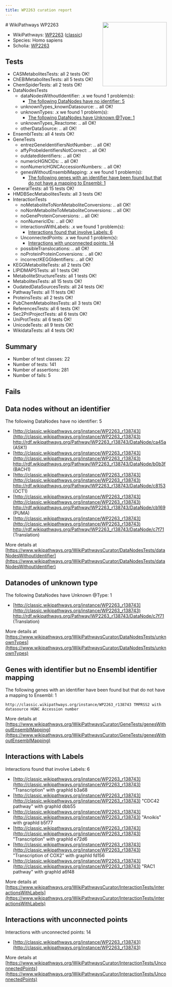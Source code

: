 ```yaml
---
title: WP2263 curation report
---
```


<img style="float: right; width: 200px" src="https://upload.wikimedia.org/wikipedia/commons/thumb/8/83/Wplogo_with_text_500.png/640px-Wplogo_with_text_500.png" />
# WikiPathways WP2263

* WikiPathways: [WP2263](https://wikipathways.org/pathways/WP2263) ([classic](https://classic.wikipathways.org/instance/WP2263))
* Species: Homo sapiens
* Scholia: [WP2263](https://scholia.toolforge.org/wikipathways/WP2263)
## Tests
* CASMetabolitesTests: all 2 tests OK!
* ChEBIMetabolitesTests: all 5 tests OK!
* ChemSpiderTests: all 2 tests OK!
* DataNodesTests
    * dataNodesWithoutIdentifier: .x we found 1 problem(s):
        * [The following DataNodes have no identifier: 5](#d2d32fa4)
    * unknownTypes_knownDatasource: .. all OK!
    * unknownTypes: .x we found 1 problem(s):
        * [The following DataNodes have Unknown @Type: 1](#839973df)
    * unknownTypes_Reactome: .. all OK!
    * otherDataSource: .. all OK!
* EnsemblTests: all 4 tests OK!
* GeneTests
    * entrezGeneIdentifiersNotNumber: .. all OK!
    * affyProbeIdentifiersNotCorrect: .. all OK!
    * outdatedIdentifiers: .. all OK!
    * numericHGNCIDs: .. all OK!
    * nonNumericHGNCAccessionNumbers: .. all OK!
    * genesWithoutEnsemblMapping: .x we found 1 problem(s):
        * [The following genes with an identifier have been found but that do not have a mapping to Ensembl: 1](#40286d83)
* GeneralTests: all 15 tests OK!
* HMDBSecMetabolitesTests: all 3 tests OK!
* InteractionTests
    * noMetaboliteToNonMetaboliteConversions: .. all OK!
    * noNonMetaboliteToMetaboliteConversions: .. all OK!
    * noGeneProteinConversions: .. all OK!
    * nonNumericIDs: .. all OK!
    * interactionsWithLabels: .x we found 1 problem(s):
        * [Interactions found that involve Labels: 6](#630d267d)
    * UnconnectedPoints: .x we found 1 problem(s):
        * [Interactions with unconnected points: 14](#7f1d407b)
    * possibleTranslocations: .. all OK!
    * noProteinProteinConversions: .. all OK!
    * incorrectKEGGIdentifiers: .. all OK!
* KEGGMetaboliteTests: all 2 tests OK!
* LIPIDMAPSTests: all 1 tests OK!
* MetaboliteStructureTests: all 1 tests OK!
* MetabolitesTests: all 15 tests OK!
* OudatedDataSourcesTests: all 24 tests OK!
* PathwayTests: all 11 tests OK!
* ProteinsTests: all 2 tests OK!
* PubChemMetabolitesTests: all 3 tests OK!
* ReferencesTests: all 6 tests OK!
* Sec2PriProjectTests: all 6 tests OK!
* UniProtTests: all 6 tests OK!
* UnicodeTests: all 9 tests OK!
* WikidataTests: all 4 tests OK!


## Summary

* Number of test classes: 22
* Number of tests: 141
* Number of assertions: 281
* Number of fails: 5

## Fails

<a name="d2d32fa4" />

## Data nodes without an identifier

The following DataNodes have no identifier: 5

* [http://classic.wikipathways.org/instance/WP2263_r138743](http://classic.wikipathways.org/instance/WP2263_r138743) http://rdf.wikipathways.org/Pathway/WP2263_r138743/DataNode/ca45a (ASK1)
* [http://classic.wikipathways.org/instance/WP2263_r138743](http://classic.wikipathways.org/instance/WP2263_r138743) http://rdf.wikipathways.org/Pathway/WP2263_r138743/DataNode/b0b3f (BACH1)
* [http://classic.wikipathways.org/instance/WP2263_r138743](http://classic.wikipathways.org/instance/WP2263_r138743) http://rdf.wikipathways.org/Pathway/WP2263_r138743/DataNode/c8153 (OCT1)
* [http://classic.wikipathways.org/instance/WP2263_r138743](http://classic.wikipathways.org/instance/WP2263_r138743) http://rdf.wikipathways.org/Pathway/WP2263_r138743/DataNode/cb169 (PUMA)
* [http://classic.wikipathways.org/instance/WP2263_r138743](http://classic.wikipathways.org/instance/WP2263_r138743) http://rdf.wikipathways.org/Pathway/WP2263_r138743/DataNode/c7f71 (Translation)


More details at [https://www.wikipathways.org/WikiPathwaysCurator/DataNodesTests/dataNodesWithoutIdentifier](https://www.wikipathways.org/WikiPathwaysCurator/DataNodesTests/dataNodesWithoutIdentifier)

<a name="839973df" />

## Datanodes of unknown type

The following DataNodes have Unknown @Type: 1

* [http://classic.wikipathways.org/instance/WP2263_r138743](http://classic.wikipathways.org/instance/WP2263_r138743) http://rdf.wikipathways.org/Pathway/WP2263_r138743/DataNode/c7f71 (Translation)


More details at [https://www.wikipathways.org/WikiPathwaysCurator/DataNodesTests/unknownTypes](https://www.wikipathways.org/WikiPathwaysCurator/DataNodesTests/unknownTypes)

<a name="40286d83" />

## Genes with identifier but no Ensembl identifier mapping

The following genes with an identifier have been found but that do not have a mapping to Ensembl: 1
```
http://classic.wikipathways.org/instance/WP2263_r138743 TMPRSS2 with datasource HGNC Accession number
```

More details at [https://www.wikipathways.org/WikiPathwaysCurator/GeneTests/genesWithoutEnsemblMapping](https://www.wikipathways.org/WikiPathwaysCurator/GeneTests/genesWithoutEnsemblMapping)

<a name="630d267d" />

## Interactions with Labels

Interactions found that involve Labels: 6

* [http://classic.wikipathways.org/instance/WP2263_r138743](http://classic.wikipathways.org/instance/WP2263_r138743) "Transcription" with graphId b3a68
* [http://classic.wikipathways.org/instance/WP2263_r138743](http://classic.wikipathways.org/instance/WP2263_r138743) "CDC42
pathway" with graphId dbb55
* [http://classic.wikipathways.org/instance/WP2263_r138743](http://classic.wikipathways.org/instance/WP2263_r138743) "Anoikis" with graphId b5f77
* [http://classic.wikipathways.org/instance/WP2263_r138743](http://classic.wikipathways.org/instance/WP2263_r138743) "Transcription" with graphId e72d6
* [http://classic.wikipathways.org/instance/WP2263_r138743](http://classic.wikipathways.org/instance/WP2263_r138743) "Transcription
of COX2" with graphId fd156
* [http://classic.wikipathways.org/instance/WP2263_r138743](http://classic.wikipathways.org/instance/WP2263_r138743) "RAC1
pathway" with graphId a6f48


More details at [https://www.wikipathways.org/WikiPathwaysCurator/InteractionTests/interactionsWithLabels](https://www.wikipathways.org/WikiPathwaysCurator/InteractionTests/interactionsWithLabels)

<a name="7f1d407b" />

## Interactions with unconnected points

Interactions with unconnected points: 14

* [http://classic.wikipathways.org/instance/WP2263_r138743](http://classic.wikipathways.org/instance/WP2263_r138743)


More details at [https://www.wikipathways.org/WikiPathwaysCurator/InteractionTests/UnconnectedPoints](https://www.wikipathways.org/WikiPathwaysCurator/InteractionTests/UnconnectedPoints)

